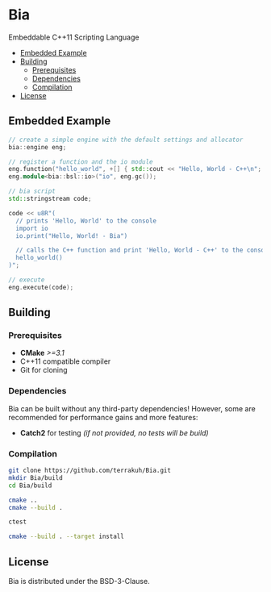 # Bia

Embeddable C++11 Scripting Language

- [Embedded Example](#embedded-example)
- [Building](#building)
	- [Prerequisites](#prerequisites)
	- [Dependencies](#dependencies)
	- [Compilation](#compilation)
- [License](#license)

## Embedded Example

``` cpp
// create a simple engine with the default settings and allocator
bia::engine eng;

// register a function and the io module
eng.function("hello_world", +[] { std::cout << "Hello, World - C++\n"; });
eng.module<bia::bsl::io>("io", eng.gc());

// bia script
std::stringstream code;

code << u8R"(
  // prints 'Hello, World' to the console
  import io
  io.print("Hello, World! - Bia")

  // calls the C++ function and print 'Hello, World - C++' to the console
  hello_world()
)";

// execute
eng.execute(code);
```

## Building

### Prerequisites

- **CMake** *>=3.1*
- C++11 compatible compiler
- Git for cloning

### Dependencies

Bia can be built without any third-party dependencies! However, some are recommended for performance gains and more features:

- **Catch2** for testing *(if not provided, no tests will be build)*

### Compilation

```sh
git clone https://github.com/terrakuh/Bia.git
mkdir Bia/build
cd Bia/build

cmake ..
cmake --build .

ctest

cmake --build . --target install
```

## License

Bia is distributed under the BSD-3-Clause.
